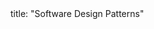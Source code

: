 <frontmatter>
title: "Software Design Patterns"
</frontmatter>

<include src="navbar.md" boilerplate />

<include src="container-inPage-asFlat.md" boilerplate />